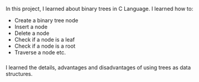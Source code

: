 In this project, I learned about binary trees in C Language.
I learned how to:
- Create a binary tree node
- Insert a node
- Delete a node
- Check if a node is a leaf
- Check if a node is a root
- Traverse a node
etc.
###
I learned the details, advantages and disadvantages of using trees as data structures.